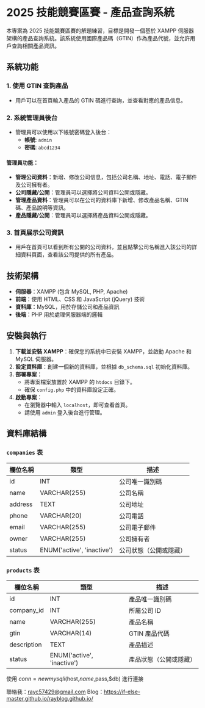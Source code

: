 # 2025 技能競賽區賽 - 產品查詢系統

本專案為 2025 技能競賽區賽的解題練習，目標是開發一個基於 XAMPP 伺服器架構的產品查詢系統。該系統使用國際產品碼（GTIN）作為產品代號，並允許用戶查詢相關產品資訊。

## 系統功能

### 1. 使用 GTIN 查詢產品
- 用戶可以在首頁輸入產品的 GTIN 碼進行查詢，並查看對應的產品信息。

### 2. 系統管理員後台
- 管理員可以使用以下帳號密碼登入後台：
  - **帳號**: `admin`
  - **密碼**: `abcd1234`

#### 管理員功能：
- **管理公司資料**：新增、修改公司信息，包括公司名稱、地址、電話、電子郵件及公司擁有者。
- **公司隱藏/公開**：管理員可以選擇將公司資料公開或隱藏。
- **管理產品資料**：管理員可以在公司的資料庫下新增、修改產品名稱、GTIN 碼、產品說明等資訊。
- **產品隱藏/公開**：管理員可以選擇將產品資料公開或隱藏。

### 3. 首頁展示公司資訊
- 用戶在首頁可以看到所有公開的公司資料，並且點擊公司名稱進入該公司的詳細資料頁面，查看該公司提供的所有產品。

## 技術架構
- **伺服器**：XAMPP (包含 MySQL, PHP, Apache)
- **前端**：使用 HTML、CSS 和 JavaScript (jQuery) 技術
- **資料庫**：MySQL，用於存儲公司和產品資訊
- **後端**：PHP 用於處理伺服器端的邏輯

## 安裝與執行

1. **下載並安裝 XAMPP**：確保您的系統中已安裝 XAMPP，並啟動 Apache 和 MySQL 伺服器。
2. **設定資料庫**：創建一個新的資料庫，並根據 `db_schema.sql` 初始化資料庫。
3. **部署專案**：
   - 將專案檔案放置於 XAMPP 的 `htdocs` 目錄下。
   - 確保 `config.php` 中的資料庫設定正確。
4. **啟動專案**：
   - 在瀏覽器中輸入 `localhost`，即可查看首頁。
   - 請使用 `admin` 登入後台進行管理。

## 資料庫結構

### `companies` 表
| 欄位名稱       | 類型        | 描述               |
| -------------- | ----------- | ------------------ |
| id             | INT         | 公司唯一識別碼     |
| name           | VARCHAR(255) | 公司名稱           |
| address        | TEXT        | 公司地址           |
| phone          | VARCHAR(20)  | 公司電話           |
| email          | VARCHAR(255) | 公司電子郵件       |
| owner          | VARCHAR(255) | 公司擁有者         |
| status         | ENUM('active', 'inactive') | 公司狀態（公開或隱藏） |

### `products` 表
| 欄位名稱       | 類型        | 描述               |
| -------------- | ----------- | ------------------ |
| id             | INT         | 產品唯一識別碼     |
| company_id     | INT         | 所屬公司 ID        |
| name           | VARCHAR(255) | 產品名稱           |
| gtin           | VARCHAR(14)  | GTIN 產品代碼      |
| description    | TEXT        | 產品描述           |
| status         | ENUM('active', 'inactive') | 產品狀態（公開或隱藏） |

使用 $conn = new mysqli($host,$name,$pass,$db) 進行連接


聯絡我：rayc57429@gmail.com
Blog：https://if-else-master.github.io/rayblog.github.io/
